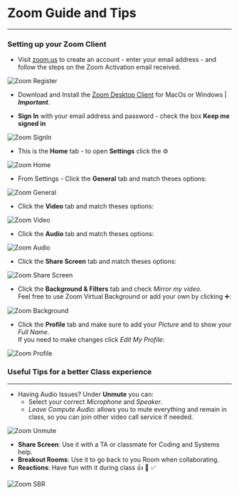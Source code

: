 # Zoom Guide and Tips

---

### Setting up your Zoom Client

- Visit [zoom.us](https://zoom.us/signup) to create an account - enter your email address - and follow the steps on the Zoom Activation email received.

![Zoom Register](/zoomImg/zoomSignUp.png)

- Download and Install the [Zoom Desktop Client](https://zoom.us/support/download) for MacOs or Windows | **_Important_**.

- **Sign In** with your email address and password - check the box **Keep me signed in**

![Zoom SignIn](/zoomImg/zoomSignIn.png)

- This is the **Home** tab - to open **Settings** click the ⚙️

![Zoom Home](/zoomImg/zoomHome.png)

- From Settings - Click the **General** tab and match theses options:

![Zoom General](/zoomImg/zoomGeneral.png)

- Click the **Video** tab and match theses options:

![Zoom Video](/zoomImg/zoomVideo.png)

- Click the **Audio** tab and match theses options:

![Zoom Audio](/zoomImg/zoomAudio.png)

- Click the **Share Screen** tab and match theses options:

![Zoom Share Screen](/zoomImg/zoomShare.png)

- Click the **Background & Filters** tab and check _Mirror my video_.\
  Feel free to use Zoom Virtual Background or add your own by clicking ➕:

![Zoom Background](/zoomImg/zoomBackground.png)

- Click the **Profile** tab and make sure to add your _Picture_ and to show your _Full Name_.\
  If you need to make changes click _Edit My Profile_:

![Zoom Profile](/zoomImg/zoomProfile.png)

### Useful Tips for a better Class experience

---

- Having Audio Issues? Under **Unmute** you can:
  - Select your correct _Microphone_ and _Speaker_.
  - _Leave Compute Audio_: allows you to mute everything and remain in class, so you can join other video call service if needed.

![Zoom Unmute](/zoomImg/zoomUnmute.png)

- **Share Screen**: Use it with a TA or classmate for Coding and Systems help.
- **Breakout Rooms**: Use it to go back to you Room when collaborating.
- **Reactions**: Have fun with it during class 👍 🎉 ✅

![Zoom SBR](/zoomImg/zoomSBR.png)
